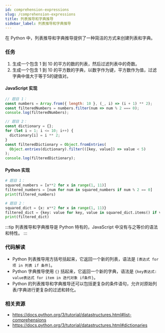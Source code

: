 ```yaml
---
id: comprehension-expressions
slug: /comprehension-expressions
title: 列表推导和字典推导
sidebar_label: 列表推导和字典推导
---
```


在 Python 中，列表推导和字典推导提供了一种简洁的方式来创建列表和字典。

### 任务
1. 生成一个包含 1 到 10 的平方的数的列表，然后过滤列表中的奇数。
2. 生成一个包含 1 到 10 的平方数的字典，以数字作为键，平方数作为值，过滤字典中值大于等于5的键值对。

#### JavaScript 实现
```javascript
// 题目 1：
const numbers = Array.from({ length: 10 }, (_, i) => (i + 1) ** 2);
const filteredNumbers = numbers.filter(num => num % 2 === 0);
console.log(filteredNumbers);

// 题目 2：
const dictionary = {};
for (let i = 1; i <= 10; i++) {
  dictionary[i] = i ** 2;
}
const filteredDictionary = Object.fromEntries(
  Object.entries(dictionary).filter(([key, value]) => value < 5)
);
console.log(filteredDictionary);
```

#### Python 实现
```python
# 题目 1：
squared_numbers = [x**2 for x in range(1, 11)]
filtered_numbers = [num for num in squared_numbers if num % 2 == 0]
print(filtered_numbers)

# 题目 2：
squared_dict = {x: x**2 for x in range(1, 11)}
filtered_dict = {key: value for key, value in squared_dict.items() if value < 5}
print(filtered_dict)
```
:::tip
列表推导和字典推导是 Python 特有的，JavaScript 中没有与之等价的语法和特性。
:::

### 代码解读
- Python 列表推导用方括号括起来，它返回一个新的列表，语法是 `[表达式 for 项 in 列表 if 条件]`。
- Python 字典推导使用 `{}` 括起来，它返回一个新的字典，语法是 `{key表达式: value表达式 for item in 迭代对象 if条件}`。
- Python 的列表推导和字典推导还可以包括更复杂的条件语句，允许对原始列表/字典进行更复杂的过滤和转化。

### 相关资源

- https://docs.python.org/3/tutorial/datastructures.html#list-comprehensions
- https://docs.python.org/3/tutorial/datastructures.html#dictionaries


